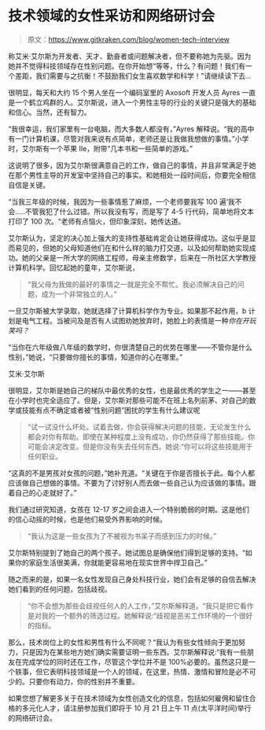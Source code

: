 # 技术领域的女性采访和网络研讨会

> 原文：<https://www.gitkraken.com/blog/women-tech-interview>

称艾米·艾尔斯为开发者、天才、勤奋者或问题解决者，但不要称她为先驱。因为她并不觉得科技领域存在性别问题。在你开始想“等等，什么？有问题！我们有一个差距，我们需要与之抗衡！不鼓励我们女生喜欢数学和科学！”请继续读下去…

很明显，每天和大约 15 个男人坐在一个编码室里的 Axosoft 开发人员 Ayres 一直是一个鹤立鸡群的人。艾尔斯说，进入一个男性主导的行业的关键只是强大的基础和信心。当然，还有智力。

“我很幸运，我们家里有一台电脑，而大多数人都没有，”Ayres 解释说。“我的高中有一门计算机课，尽管对我来说有点简单，老师还是让我做我想做的事情。”小学时，艾尔斯有一个苹果 IIe，附带“几本书和一些简单的游戏。”

这说明了很多，因为艾尔斯很满意自己的工作，做自己的事情，并且非常满足于她在那个男性主导的开发室中坚持自己的事实。和她相处一段时间后，你要完全相信自信是关键。

“当我三年级的时候，我因为一些事情惹了麻烦，一个老师要我写 100 遍‘我不会…..不管我犯了什么过错。所以我没有写，而是写了 4-5 行代码，简单地将文本打印了 100 次。“老师有点恼火，但印象深刻，她传达道。

艾尔斯认为，坚定的决心加上强大的支持性基础肯定会让她获得成功。这似乎是显而易见的，但她的父母知道他们在和什么样的脑力打交道，以及如何帮助她实现成功。她的父亲是一所大学的网络工程师，母亲主修数学，后来在一所社区大学教授计算机科学。回忆起她的童年，艾尔斯说，

> “我父母为我做的最好的事情之一就是完全不帮忙。我必须解决自己的问题，成为一个非常独立的人。”

一旦艾尔斯被大学录取，她就选择了计算机科学作为专业。如果那不起作用，b 计划是电气工程。当被问及是否有人试图劝她放弃时，她脸上的表情是一种*你在开玩笑吗？*

“当你在六年级做八年级的数学时，你很清楚自己的优势在哪里——不管你是什么性别，”她说，“只要做你擅长的事情，知道你的心在哪里。”

艾米·艾尔斯

很明显，艾尔斯是她自己的梯队中最优秀的女性，也是最优秀的学生之一——甚至在小学时也完全适应了。但是，艾尔斯对那些可能不在班上名列前茅、对自己的数学或技能有点不确定或者被“性别问题”困扰的学生有什么建议呢

> “试一试没什么坏处。试着去做，你会获得解决问题的技能，无论发生什么都会对你有帮助。即使在某种程度上没有成功，你仍然获得了那些技能。你可能会决定改变。但是你没有失去任何东西。她说:“你可以将这些技能用于任何职业。

“这真的不是男孩对女孩的问题，”她补充道。“关键在于你是否擅长于此。每个人都应该做自己想做的事情。不要为了讨好别人而去做一些自己认为应该做的事情。跟着自己的心走就好了。”

我们通过研究知道，女孩在 12-17 岁之间会进入一个特别脆弱的时期。这是他们的信心动摇的时候，也是他们易受外界影响的时候。

> “我认为这是一些女孩为了不被视为书呆子而感到压力的时候。”

艾尔斯特别提到了她自己的两个孩子。她试图总是确保他们得到足够的支持。“如果你的家庭生活很美满，你就能更容易地在现实世界中捍卫自己。”

随之而来的是，如果一名女性发现自己身处科技行业，她们会有足够的自信去解决她们看到的任何问题，包括歧视。

> “你不会想为那些会歧视任何人的人工作，”艾尔斯解释道。“我只是把它看作是对我的一个额外的筛选过程。她解释说:“歧视是恶劣工作环境的一个很好的指标。

那么，技术岗位上的女性和男性有什么不同呢？“我认为有些女性倾向于更加努力，只是因为在某些地方她们确实需要证明一些东西。艾尔斯解释说:“我有一些朋友在完成学位的同时还在工作，尽管这个学位并不是 100%必要的。虽然这只是一个轶事，但它表明科技领域是一个人的领域，在这里，热情、激情和冒险是必不可少的。只要你有动力，你的性别并不重要。

如果您想了解更多关于在技术领域为女性创造文化的信息，包括如何雇佣和留住合格的多元化人才，请注册参加我们即将于 10 月 21 日上午 11 点(太平洋时间)举行的网络研讨会。